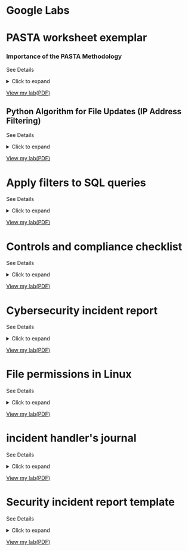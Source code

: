 #          Google Labs   
#  PASTA worksheet exemplar 

### Importance of the PASTA Methodology

See Details
<details>
  <summary>Click to expand</summary>
  

The PASTA (Process for Attack Simulation and Threat Analysis) methodology, as demonstrated in this worksheet, is important for several reasons:

*   **Structured Approach:** It provides a systematic and repeatable process for security analysis, ensuring that all aspects of the application are considered.
*   **Proactive Security:** By identifying threats and vulnerabilities *before* they can be exploited, it enables proactive security measures, reducing the likelihood and impact of successful attacks.
*   **Risk-Based Approach:** It focuses on analyzing risks and their potential impact on the business, allowing for prioritization of security controls based on business needs.
*   **Improved Communication:** The visual diagrams (data flow and attack tree) facilitate communication and understanding of security risks among technical and non-technical stakeholders.
*   **Compliance:** It helps organizations meet compliance requirements, such as PCI-DSS, by demonstrating a structured approach to security assessment.
*   **Comprehensive Coverage:** By covering all stages from defining objectives to implementing controls, it ensures that security is considered throughout the application's lifecycle.

In summary, this PASTA worksheet demonstrates a valuable methodology for identifying, analyzing, and mitigating security risks in applications. It's a crucial tool for building secure systems and protecting sensitive information.

</details>

[View my lab(PDF)](https://docs.google.com/document/d/1RdqmR63vrr6zQLHcyatlzZdnCD9LuEcRCsVzEAB6CJU/edit?usp=sharing)


## Python Algorithm for File Updates (IP Address Filtering)

See Details
<details>
  <summary>Click to expand</summary>

This project describes the development of a Python algorithm designed to filter IP addresses from an allow list file. The algorithm efficiently identifies and removes IP addresses that are no longer authorized to access restricted content.

**Key Steps of the Algorithm:**

1.  **Open the allow list file:** The script opens the file containing the authorized IP addresses using Python's `open()` function and the `with` statement for proper file handling.
2.  **Read file contents:** The contents of the allow list file are read into memory, typically as a string, using the `.read()` method.
3.  **Convert to a list:** The string of IP addresses is converted into a Python list, likely using the `.split()` method to separate IP addresses based on a delimiter (e.g., newline characters).
4.  **Iterate through the remove list:** The script uses a `for` loop to iterate through each IP address in the "remove list."
5.  **Remove matching IPs:** An `if` statement checks if each IP from the remove list exists within the allow list. If a match is found, the IP address is removed from the allow list.
6.  **Update the file:** The updated allow list (now without the removed IPs) is written back to the original file, overwriting its previous contents, using the `.write()` method.

**Importance of This Algorithm:**

This algorithm is crucial for several reasons, particularly in a cybersecurity context:

*   **Access Control:** Allow lists are a fundamental security mechanism for controlling access to resources. This algorithm ensures that only authorized IP addresses can access restricted content or systems.
*   **Automation:** Automating the allow list updating process is essential for efficiency and accuracy, reducing the risk of human error associated with manual edits.
*   **Security Automation and Orchestration (SOAR):** This type of algorithm is often a component of SOAR systems, enabling automated responses to security events.
*   **Dynamic Updates:** The algorithm facilitates dynamic updates to the allow list, allowing for rapid adjustments to access permissions as needed.
*   **Reduced Attack Surface:** By promptly removing unauthorized IP addresses, the algorithm minimizes the risk of unauthorized access and potential attacks.
*   **Maintainability and Scalability:** Using Python and a structured algorithm makes the process easily maintainable and scalable to handle large allow lists and frequent updates.

**Summary of Python Concepts Used:**

*   **File Handling:**
    *   `with` statement: Ensures proper file opening and closing.
    *   `open()` function: Opens files for reading (`"r"`) or writing (`"w"`).
    *   `.read()` method: Reads file contents.
    *   `.write()` method: Writes content to a file.
*   **Data Structures and Control Flow:**
    *   `for` loop: Iterates over lists.
    *   `if` statement: Conditional execution.
    *   `.split()` method: Converts strings to lists.
*   **Functions:** Algorithms can be encapsulated within functions for reusability and modularity.

In conclusion, this project demonstrates a practical application of Python for automating a key security task. It emphasizes the importance of efficient and accurate allow list management for robust access control and a strengthened security posture.

</details>

[View my lab(PDF)](https://docs.google.com/document/d/1XC9zey30RKyeclrGuJmXxkIaQszEcdrpLvxTR9Cj9gg/edit?tab=t.0)


#  Apply filters to SQL queries

See Details
<details>
  <summary>Click to expand</summary>

  ## Applying Filters to SQL Queries for Cybersecurity Analysis

This project demonstrates proficiency in constructing and executing SQL queries to filter and extract specific data, with a focus on applications relevant to cybersecurity analysis. It showcases the use of various SQL clauses, operators, and functions to retrieve targeted information based on diverse criteria.

**Key Operations Demonstrated:**

*   **Retrieving After-Hours Failed Login Attempts:** This demonstrates time-based filtering (using `WHERE` clauses with time comparison operators like `>`, `<`, and `=`) to pinpoint suspicious login activity outside of normal business hours. Example:

    ```sql
    SELECT * FROM LoginAttempts WHERE LoginTime < '18:00:00' AND LoginStatus = 'Failed';
    ```

*   **Retrieving Login Attempts on Specific Dates:** This showcases filtering based on date ranges (using `BETWEEN` or comparison operators with dates) to isolate login attempts within a specific timeframe, crucial for incident investigation. Example:

    ```sql
    SELECT * FROM LoginAttempts WHERE LoginTime BETWEEN '2024-03-10' AND '2024-03-12';
    ```

*   **Retrieving Login Attempts Outside of a Specific Location (e.g., Mexico):** This demonstrates using the `NOT` operator and wildcard characters (e.g., `%`) in `WHERE` clauses to exclude data based on location or other string patterns. Example:

    ```sql
    SELECT * FROM LoginAttempts WHERE NOT Location LIKE 'MEX%';
    ```

*   **Retrieving Employees in Specific Departments (e.g., Marketing, Finance, Sales, excluding IT):** This showcases filtering based on categorical data (department names) using `WHERE` clauses with `=`, `OR`, and `NOT` operators. Examples:

    ```sql
    -- Marketing Employees
    SELECT * FROM Employees WHERE Department = 'Marketing';

    -- Finance OR Sales Employees
    SELECT * FROM Employees WHERE Department = 'Finance' OR Department = 'Sales';

    -- Employees NOT in IT
    SELECT * FROM Employees WHERE NOT Department = 'IT';
    ```

**Importance of SQL Filtering for Cybersecurity:**

SQL filtering is a critical skill for cybersecurity analysts due to its applications in:

*   **Incident Investigation:** Quickly narrow down large log datasets based on specific criteria (timestamps, user IDs, IP addresses, event types) to identify relevant events.
*   **Threat Hunting:** Proactively search for indicators of compromise (IOCs) within system logs and other data sources using pattern matching and filtering.
*   **Security Auditing:** Audit database configurations and access controls to identify users with excessive privileges or misconfigurations.
*   **Compliance Reporting:** Extract necessary data for compliance reports (e.g., PCI-DSS, HIPAA) by filtering based on regulatory requirements.
*   **Data Analysis and Trend Identification:** Identify trends and patterns in security events to predict future attacks or uncover systemic weaknesses.
*   **Efficient Data Extraction:** Extract specific data efficiently, avoiding manual review of extensive datasets.

**Summary of SQL Concepts Demonstrated:**

This project highlights the importance of logical operators (`NOT`, `AND`, `OR`), comparison operators (`=`, `>`, `<`, `BETWEEN`, `LIKE`), and the `WHERE` clause in SQL. These elements are essential for creating precise filters and extracting relevant information. The ability to filter data based on various parameters is crucial for:

*   Conducting thorough incident investigations.
*   Identifying emerging threats.
*   Developing data-driven risk mitigation strategies.

This project demonstrates the practical application of SQL skills in a cybersecurity context, showing how effective data filtering provides valuable insights for security analysis and informed decision-making.

</details>

[View my lab(PDF)](https://docs.google.com/document/d/1QHnoZ4T-RV0SVVCC5t68zwe2wRakQqm90U_CLnSMiAU/edit?usp=sharing)


# Controls and compliance checklist

See Details
<details>
  <summary>Click to expand</summary>

  ## Importance of Controls and Compliance Checklists

These checklists and the associated recommendations are crucial for establishing and maintaining a robust security posture for any organization. They serve as a foundational tool for assessing current security practices, identifying vulnerabilities, and ensuring adherence to relevant industry standards and regulations.

**Why are these checklists important?**

*   **Baseline Security Assessment:** The controls checklist provides a structured way to evaluate the implementation of fundamental security controls. This assessment helps organizations understand their current security posture and identify areas of weakness. By systematically checking for the presence of controls like least privilege, password policies, and intrusion detection systems, organizations can gain a clear picture of their security strengths and weaknesses.
*   **Compliance with Standards and Regulations:** The compliance checklist ensures adherence to crucial industry standards and regulations such as PCI DSS, GDPR, and SOC. Meeting these requirements is not only essential for avoiding legal penalties and reputational damage but also demonstrates a commitment to data protection and security best practices.
*   **Identification of Security Gaps:** By systematically checking for the presence and effectiveness of security controls and comparing them against compliance requirements, these checklists help identify critical security gaps. This allows organizations to proactively address vulnerabilities before they can be exploited by attackers.
*   **Guidance for Security Improvements:** The recommendations section provides actionable steps for improving the organization's security posture. These recommendations are based on industry best practices and address the identified security gaps, providing a roadmap for implementing effective security measures.
*   **Risk Reduction:** Implementing the recommended controls and achieving compliance significantly reduces the likelihood and impact of security incidents. This protects sensitive data, maintains business continuity, and safeguards the organization's reputation.
*   **Support for Audits and Assessments:** These checklists can be used as valuable tools during internal and external security audits and assessments. They provide a standardized framework for evaluating security controls and demonstrating compliance.
*   **Proactive Security Approach:** By focusing on preventative measures and continuous monitoring, these checklists and recommendations promote a proactive security approach. This helps organizations shift from a reactive "break-fix" model to a more robust and resilient security posture.

**In Summary:**

These checklists are not merely a formality; they are essential tools for managing risk, ensuring compliance, and building a strong security foundation. By regularly assessing controls and compliance, organizations can proactively identify and mitigate vulnerabilities, ultimately protecting their valuable data assets and maintaining trust with their customers and stakeholders.

</details>

[View my lab(PDF)](https://docs.google.com/document/d/1baK64ZYJ7_WV1yfbBhWFdvP-WzCMtfJocGtETIhjRMk/edit?usp=sharing)


# Cybersecurity incident report

See Details
<details>
  <summary>Click to expand</summary>

## Cybersecurity Incident Report: Network Interruption Analysis

This report documents an analysis of a network interruption, identifying it as a Denial-of-Service (DoS) attack, specifically a SYN flood. The report explains the technical details of the attack and its impact on the website's functionality.

**Section 1: Identify the Type of Attack**

The observed errors, timeout messages, and the server's unresponsiveness after being overloaded with SYN packets strongly suggest a DoS attack. The specific type of DoS attack is identified as a SYN flood.

**Section 2: Explain How the Attack is Causing the Website to Malfunction**

The normal TCP connection establishment process involves a three-way handshake:

1.  **SYN:** The client sends a SYN packet to the server to initiate a connection.
2.  **SYN-ACK:** The server responds with a SYN-ACK packet, acknowledging the request and allocating resources for the connection.
3.  **ACK:** The client sends an ACK packet back to the server to complete the connection establishment.

A SYN flood attack disrupts this process by overwhelming the server with a large volume of SYN packets. The server responds to each SYN with a SYN-ACK and allocates resources, but it never receives the final ACK from the attacker. This leaves the server with a large number of half-open connections, consuming its resources and preventing it from responding to legitimate connection requests. As a result, legitimate users experience connection timeouts.

Server logs confirm the overload scenario, indicating the server's inability to process legitimate SYN requests and establish new connections, leading to connection timeout messages for visitors.

**Importance of This Report and the Analysis:**

This type of incident report and analysis is crucial for several reasons:

*   **Incident Response:** Documents the details of the security incident for effective response, understanding the scope, impact, and recovery steps.
*   **Root Cause Analysis:** Identifies the root cause (SYN flood), enabling implementation of appropriate mitigation measures.
*   **Technical Understanding:** Demonstrates understanding of the TCP three-way handshake and SYN flood mechanics.
*   **Communication:** Provides a clear explanation for both technical and non-technical stakeholders.
*   **Evidence and Forensics:** Serves as a record of the incident for potential forensic investigations.
*   **Security Posture Improvement:** Enables identification of security weaknesses and implementation of preventative measures.

**Demonstrated Skills:**

By creating this report, the following skills were demonstrated:

*   **Incident Identification:** Ability to identify a network interruption as a DoS attack.
*   **Technical Analysis:** Understanding of the TCP three-way handshake and SYN flood attack.
*   **Log Analysis:** Utilizing server logs to support conclusions.
*   **Communication Skills:** Clear and understandable presentation of technical information.
*   **Problem-Solving:** Contributing to incident response by identifying the root cause.

In summary, this Cybersecurity Incident Report showcases the ability to analyze security incidents, understand technical details, and communicate findings effectively, a valuable skill for any cybersecurity professional.

  </details>

[View my lab(PDF)](https://docs.google.com/document/d/1izEafzURaE2SY-eUa5Yzr3FOUBKAmqhVIkI8h1Q_KGw/edit?usp=sharing)

# File permissions in Linux

See Details
<details>
  <summary>Click to expand</summary>

## Linux File Permissions Management

This project demonstrates proficiency in managing file permissions in Linux using the command-line interface. It covers listing file details (including permissions) with `ls` and `ls -l`, and modifying permissions using `chmod` with the `+` and `-` operators. The project also addresses handling hidden files and directory permissions.

**Key Operations Demonstrated:**

*   **Check File and Directory Details:** Demonstrates using `ls` to list files and `ls -l` to display detailed file information, including permissions, ownership, file size, and modification time. Example:

    ```bash
    ls
    ls -l
    ```

*   **Describe the Permissions String:** Explains the meaning of the permission string (e.g., `-rw-rw-r--`). Breaks down the string into user (owner), group, and others, and explains `r` (read), `w` (write), and `x` (execute). Example:

    `-rw-rw-r--` breaks down as: `- (file type) rw- (user) rw- (group) r-- (others)`

*   **Change File Permissions:** Demonstrates using `chmod` with `+` and `-` to grant and revoke permissions. Example:

    ```bash
    chmod o-w filename  # Removes write permission for others
    chmod u+x script.sh # Adds execute permission for the user
    chmod 755 filename # Sets permissions to rwxr-xr-x (using octal notation)
    ```

*   **Change File Permissions on a Hidden File:** Shows how to view and modify permissions for hidden files using `ls -la` and `chmod`. Example:

    ```bash
    ls -la
    chmod g+r .hiddenfile # Adds read permission for the group
    ```

*   **Change Directory Permissions:** Demonstrates changing permissions for directories, focusing on the execute permission (`x`), which is necessary for accessing the contents of a directory. Example:

    ```bash
    chmod u+x directoryname # Adds execute permission for the user to the directory
    chmod 700 directoryname # Sets permissions to rwx------ (only user has full access)
    ```

**Importance of Understanding File Permissions in Linux:**

Understanding and managing file permissions in Linux is crucial for:

*   **Data Confidentiality:** Controls who can read file content.
*   **Data Integrity:** Prevents unauthorized file modifications.
*   **System Security:** Prevents unauthorized program execution.
*   **Principle of Least Privilege:** Enforces granting only necessary permissions.
*   **Incident Response and Forensics:** Aids in understanding access patterns during investigations.
*   **Compliance:** Meets security standards and regulatory requirements.

**Demonstrated Skills:**

*   Using `ls` and `ls -l` to view file information.
*   Interpreting permission strings.
*   Using `chmod` (including octal notation) to modify permissions.
*   Managing hidden file permissions.
*   Managing directory permissions.

In summary, this project highlights practical skills in Linux file system management, focusing on the critical security aspect of file permissions. This is a fundamental skill for any system administrator, cybersecurity analyst, or Linux user.

</details>

[View my lab(PDF)](https://docs.google.com/document/d/1MHv1Mfv_P7n_H7wXdYg3yPHlUUjXhja-ZhHBQ5cHR_U/edit?usp=sharing)

# incident handler's journal 

See Details
<details>
  <summary>Click to expand</summary>

## Incident Handler's Journal

This journal documents learning experiences and reflections on various cybersecurity concepts and tools, logging activities related to incident response, network analysis, and malware analysis.

**Date: July 23, 2024**

**Entry #1: Documenting a Cybersecurity Incident**

**Description:** Documenting a cybersecurity incident involving ransomware.

*   **Detection and Analysis:** The organization detected the ransomware incident and contacted external organizations for technical assistance.
*   **Containment, Eradication, and Recovery:** The company shut down their computer systems as a containment measure and sought external assistance for eradication and recovery.

**Tool(s) used:** None

**The 5 W's:**

*   **Who:** An organized group of unethical hackers.
*   **What:** A ransomware security incident.
*   **Where:** A health care company.
*   **When:** Tuesday, 9:00 a.m.
*   **Why:** A phishing attack allowed attackers to access systems, deploy ransomware, and demand a ransom (financial motivation).

**Additional notes:**

*   How could the health care company prevent similar incidents?
*   Should the company pay the ransom?

---

**Date: July 25, 2024**

**Entry #2: Analyzing a Packet Capture File**

**Description:** Analyzing a packet capture file.

**Tool(s) used:** Wireshark (network protocol analyzer with a GUI).

**The 5 W's:** N/A

**Additional notes:** First experience with Wireshark; initial impression of the interface being overwhelming but powerful.

---

**Date: July 25, 2024**

**Entry #3: Capturing My First Packet**

**Description:** Capturing network traffic.

**Tool(s) used:** `tcpdump` (command-line network protocol analyzer).

**The 5 W's:** N/A

**Additional notes:** Challenges using the command-line interface for capturing and filtering; learned the importance of careful instruction following.

---

**Date: July 27, 2024**

**Entry #4: Investigate a Suspicious File Hash**

**Description:** Investigating a suspicious file hash.

**Tool(s) used:** VirusTotal (malware analysis tool).

**Incident Phase:** Detection and Analysis (SOC scenario).

**The 5 W's:**

*   **Who:** Unknown malicious actor.
*   **What:** Malicious file attachment (SHA-256 hash: `54e6ea47eb04634d3e87fd7787e2136ccfbcc80ade34f246a12cf93bab527f6b`).
*   **Where:** An employee's computer at a financial services company.
*   **When:** 1:20 p.m. (alert from IDS).
*   **Why:** Employee downloaded and executed a malicious email attachment.

**Additional notes:**

*   How can this incident be prevented in the future?
*   Should security awareness training be improved?

---

**Reflections/Notes:**

*   **Challenges:** `tcpdump` was challenging due to unfamiliarity with the command-line interface; learned the importance of careful instruction following.
*   **Changed Understanding of Incident Detection and Response:** Developed a deeper understanding of the incident lifecycle, plans, processes, people, and tools involved.
*   **Most Enjoyed Tool/Concept:** Enjoyed learning about network traffic analysis and using network protocol analyzer tools.

This journal demonstrates an understanding of incident response, tool proficiency (Wireshark, `tcpdump`, VirusTotal), analytical skills, self-reflection, and documentation skills.

</details>

[View my lab(PDF)](https://docs.google.com/document/d/1lS5JGUSRnaYukYXJPpkqVujvtgSezwHIaiz_akqfGtA/edit?usp=sharing)

# Security incident report template

See Details
<details>
  <summary>Click to expand</summary>

## Security Incident Report: Website Compromise and User Redirection

This report details a security incident involving a website compromise and user redirection for malicious purposes.

**Section 1: Network Protocol Involved**

The primary protocol involved in this incident is **HTTP (Hypertext Transfer Protocol)**. HTTP is used for communication between web browsers and servers. The compromised website initially used HTTP to deliver legitimate content. However, after the malicious file download, the attacker manipulated user traffic through HTTP requests to a different, malicious website. `tcpdump` logs confirmed HTTP traffic interacting with the requests, particularly the transfer of the malicious file at the application layer.

**Section 2: Incident Documentation**

**2.1 Initial Reports**

Several customers reported experiencing issues after visiting `yummyrecipesforme.com`, including:

*   Prompted to download a file for new recipes.
*   Slow computer performance after the download.
*   The website owner's account being locked out.

**2.2 Investigation**

*   A cybersecurity analyst used an isolated environment to simulate a user's experience.
*   The analyst downloaded the offered file and observed a redirection to a fake website, `greatrecipesforme.com`.
*   Initial network traffic analysis showed normal communication with the legitimate server (`yummyrecipesforme.com`).
*   Post-download, traffic was redirected to the fake website (`greatrecipesforme.com`).

**2.3 Root Cause Analysis**

The investigation revealed:

*   Attackers compromised `yummyrecipesforme.com` by tampering with its code.
*   The altered code displayed a fake browser update prompt, which was actually a malicious file.
*   The website owner was likely locked out via a brute-force attack, granting the attacker control to manipulate the website.
*   The downloaded file rerouted user connections, potentially compromising visitors' computers.

**Section 3: Recommended Remediation for Brute-Force Attacks**

To prevent future brute-force attacks, the following measures are recommended:

*   **Enforce Password Complexity:** Require strong passwords (e.g., minimum 15 characters, mixed case, numbers, symbols).
*   **Disallow Password Reuse:** Implement a policy preventing users from reusing previous passwords.
*   **Enable Two-Factor Authentication (2FA):** Implement 2FA using one-time passcodes (OTPs) sent to users' devices.

**Importance of Security Incident Reports:**

Security incident reports are essential for:

*   **Understanding Attack Scope:** Documenting details helps understand attack vectors, affected systems, and user impact.
*   **Facilitating Remediation:** Provides a basis for implementing corrective actions and preventing recurrence.
*   **Compliance and Regulations:** Supports compliance with reporting requirements.
*   **Communication and Collaboration:** Facilitates communication with stakeholders.
*   **Learning and Improvement:** Provides insights for improving future security posture.

**Note on `tcpdump` Traffic Log:**

`tcpdump` was used to capture network traffic. The logs likely showed the initial legitimate HTTP requests followed by the redirection to the malicious domain after the file download. Including relevant log excerpts would further strengthen the report.

</details>

[View my lab(PDF)](https://docs.google.com/document/d/1eQEJ45C15MO0S_jvJWQj4oHtcSL8PKXSJZ4FIMzBHDc/edit?usp=sharing)

